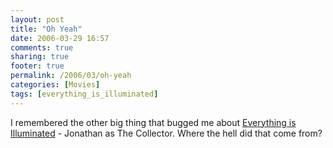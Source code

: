 ```yaml
---
layout: post
title: "Oh Yeah"
date: 2006-03-29 16:57
comments: true
sharing: true
footer: true
permalink: /2006/03/oh-yeah
categories: [Movies]
tags: [everything_is_illuminated]
---
```

I remembered the other big thing that bugged me about <a href="http://www.brockli.com/archives/2006/03/everything_is_illuminated.php">Everything is Illuminated</a> - Jonathan as The Collector.  Where the hell did that come from?
